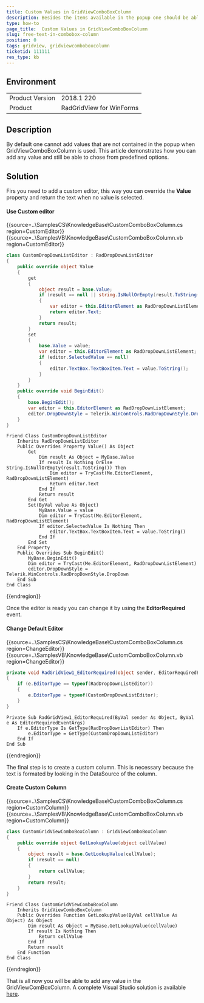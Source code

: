 ```yaml
---
title: Custom Values in GridViewComboBoxColumn
description: Besides the items available in the popup one should be able to enter any value.
type: how-to
page_title:  Custom Values in GridViewComboBoxColumn
slug: free-text-in-combobox-column
position: 0
tags: gridview, gridviewcomboboxcolumn
ticketid: 111111
res_type: kb
---
```



## Environment
<table>
    <tr>
        <td>Product Version</td>
        <td>2018.1 220</td>
    </tr>
    <tr>
        <td>Product</td>
        <td>RadGridView for WinForms</td>
    </tr>
</table>

## Description

By default one cannot add values that are not contained in the popup when GridViewComboBoxColumn is used. This article demonstrates how you can add any value and still be able to chose from predefined options.

## Solution

Firs you need to add a custom editor, this way you can override the __Value__ property and return the text when no value is selected.

#### Use Custom editor

{{source=..\SamplesCS\KnowledgeBase\CustomComboBoxColumn.cs region=CustomEditor}} 
{{source=..\SamplesVB\KnowledgeBase\CustomComboBoxColumn.vb region=CustomEditor}}
````C#
class CustomDropDownListEditor : RadDropDownListEditor
{
    public override object Value
    {
        get
        {
            object result = base.Value;
            if (result == null || string.IsNullOrEmpty(result.ToString()))
            {
                var editor = this.EditorElement as RadDropDownListElement;
                return editor.Text;
            }
            return result;
        }
        set
        {
            base.Value = value;
            var editor = this.EditorElement as RadDropDownListElement;
            if (editor.SelectedValue == null)
            {
                editor.TextBox.TextBoxItem.Text = value.ToString();
            }
        }
    }
    public override void BeginEdit()
    {
        base.BeginEdit();
        var editor = this.EditorElement as RadDropDownListElement;
        editor.DropDownStyle = Telerik.WinControls.RadDropDownStyle.DropDown;
    }
}

````
````VB.NET
Friend Class CustomDropDownListEditor
    Inherits RadDropDownListEditor
    Public Overrides Property Value() As Object
        Get
            Dim result As Object = MyBase.Value
            If result Is Nothing OrElse String.IsNullOrEmpty(result.ToString()) Then
                Dim editor = TryCast(Me.EditorElement, RadDropDownListElement)
                Return editor.Text
            End If
            Return result
        End Get
        Set(ByVal value As Object)
            MyBase.Value = value
            Dim editor = TryCast(Me.EditorElement, RadDropDownListElement)
            If editor.SelectedValue Is Nothing Then
                editor.TextBox.TextBoxItem.Text = value.ToString()
            End If
        End Set
    End Property
    Public Overrides Sub BeginEdit()
        MyBase.BeginEdit()
        Dim editor = TryCast(Me.EditorElement, RadDropDownListElement)
        editor.DropDownStyle = Telerik.WinControls.RadDropDownStyle.DropDown
    End Sub
End Class

````



{{endregion}}

Once the editor is ready you can change it by using the __EditorRequired__ event.

#### Change Default Editor

{{source=..\SamplesCS\KnowledgeBase\CustomComboBoxColumn.cs region=ChangeEditor}} 
{{source=..\SamplesVB\KnowledgeBase\CustomComboBoxColumn.vb region=ChangeEditor}}
````C#
private void RadGridView1_EditorRequired(object sender, EditorRequiredEventArgs e)
{
    if (e.EditorType == typeof(RadDropDownListEditor))
    {
        e.EditorType = typeof(CustomDropDownListEditor);
    }
}

````
````VB.NET
Private Sub RadGridView1_EditorRequired(ByVal sender As Object, ByVal e As EditorRequiredEventArgs)
    If e.EditorType Is GetType(RadDropDownListEditor) Then
        e.EditorType = GetType(CustomDropDownListEditor)
    End If
End Sub

````



{{endregion}}

The final step is to create a custom column. This is necessary because the text is formated by looking in the DataSource of the column. 

#### Create Custom Column

{{source=..\SamplesCS\KnowledgeBase\CustomComboBoxColumn.cs region=CustomColumn}} 
{{source=..\SamplesVB\KnowledgeBase\CustomComboBoxColumn.vb region=CustomColumn}}
````C#
class CustomGridViewComboBoxColumn : GridViewComboBoxColumn
{
    public override object GetLookupValue(object cellValue)
    {
        object result = base.GetLookupValue(cellValue);
        if (result == null)
        {
            return cellValue;
        }
        return result;
    }
}

````
````VB.NET
Friend Class CustomGridViewComboBoxColumn
    Inherits GridViewComboBoxColumn
    Public Overrides Function GetLookupValue(ByVal cellValue As Object) As Object
        Dim result As Object = MyBase.GetLookupValue(cellValue)
        If result Is Nothing Then
            Return cellValue
        End If
        Return result
    End Function
End Class

````



{{endregion}}

That is all now you will be able to add any value in the GridViewComBoxColumn. A complete Visual Studio solution is available [here](https://github.com/telerik/winforms-sdk/tree/master/GridView/CustomValuesInGridViewComboBoxColumn). 
